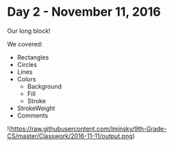# Day 2 - November 11, 2016

Our long block!

We covered:
* Rectangles
* Circles
* Lines
* Colors
  * Background
  * Fill
  * Stroke
* StrokeWeight
* Comments

!(https://raw.githubusercontent.com/lminsky/9th-Grade-CS/master/Classwork/2016-11-11/output.png)